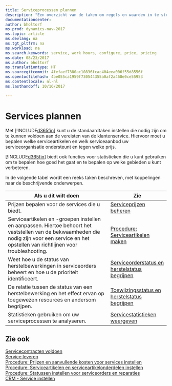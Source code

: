 ```yaml
---
title: Serviceprocessen plannen
description: "Een overzicht van de taken om regels en waarden in te stellen om uw servicebeleid en -processen te definiëren."
documentationcenter: 
author: bholtorf
ms.prod: dynamics-nav-2017
ms.topic: article
ms.devlang: na
ms.tgt_pltfrm: na
ms.workload: na
ms.search.keywords: service, work hours, configure, price, pricing
ms.date: 08/23/2017
ms.author: bholtorf
ms.translationtype: HT
ms.sourcegitcommit: 4fefaef7380ac10836fcac404eea006f55d8556f
ms.openlocfilehash: 4be055ca1959f730544355a0af2a468e0ce55953
ms.contentlocale: nl-nl
ms.lasthandoff: 10/16/2017

---
```

# <a name="planning-services"></a>Services plannen
Met [!INCLUDE[d365fin](includes/d365fin_md.md)] kunt u de standaardtaken instellen die nodig zijn om te kunnen voldoen aan de vereisten van de klantenservice. Hiervoor moet u bepalen welke serviceartikelen en welk serviceaanbod uw serviceorganisatie ondersteunt en tegen welke prijs.   

[!INCLUDE[d365fin](includes/d365fin_md.md)] biedt ook functies voor statistieken die u kunt gebruiken om te bepalen hoe goed het gaat en te bepalen op welke gebieden u kunt verbeteren.
  
In de volgende tabel wordt een reeks taken beschreven, met koppelingen naar de beschrijvende onderwerpen.   
  
|**Als u dit wilt doen**|**Zie**|  
|------------|-------------|  
|Prijzen bepalen voor de services die u biedt.|[Serviceprijzen beheren](service-service-price-management.md)|
|Serviceartikelen en -groepen instellen en aanpassen. Hiertoe behoort het vaststellen van de bekwaamheden die nodig zijn voor een service en het opstellen van richtlijnen voor troubleshooting.| [Procedure: Serviceartikelen maken](service-how-to-create-service-items.md)|  
|Weet hoe u de status van herstelbewerkingen in serviceorders beheert en hoe u de prioriteit identificeert.|[Serviceorderstatus en herstelstatus begrijpen](service-service-order-status-and-repair-status.md)|  
|De relatie tussen de status van een herstelbewerking en het effect ervan op toegewezen resources en andersom begrijpen.|[Toewijzingsstatus en herstelstatus begrijpen](service-allocation-status-and-repair-status.md)|  
|Statistieken gebruiken om uw serviceprocessen te analyseren. | [Servicestatistieken weergeven](service-service-statistics.md) |

## <a name="see-also"></a>Zie ook
[Servicecontracten voldoen](service-fulfill-service-contracts.md)  
[Service leveren](service-deliver-service.md)  
[Procedure: Prijzen en aanvullende kosten voor services instellen](service-how-setup-service-costs-pricing.md)  
[Procedure: Serviceartikelen en serviceartikelonderdelen instellen](service-how-setup-service-items.md)  
[Procedure: Statussen instellen voor serviceorders en reparaties](service-order-repair-status.md)  
[CRM - Service instellen](service-setup-service.md)  

